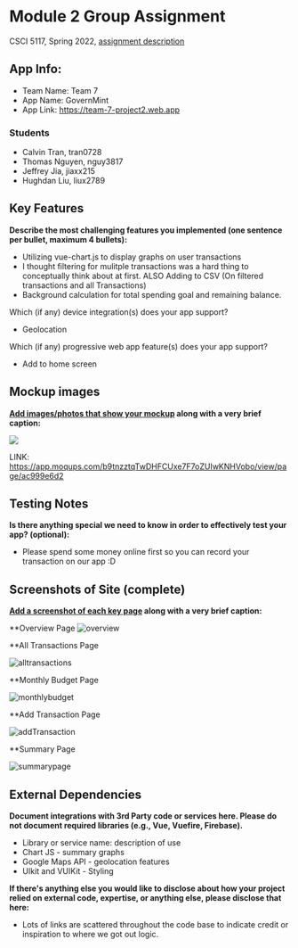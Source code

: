 # Module 2 Group Assignment

CSCI 5117, Spring 2022, [assignment description](https://canvas.umn.edu/courses/291031/pages/project-2)

## App Info:

* Team Name: Team 7
* App Name: GovernMint
* App Link: <https://team-7-project2.web.app>

### Students

* Calvin Tran, tran0728
* Thomas Nguyen, nguy3817
* Jeffrey Jia, jiaxx215
* Hughdan Liu, liux2789


## Key Features

**Describe the most challenging features you implemented
(one sentence per bullet, maximum 4 bullets):**

* Utilizing vue-chart.js to display graphs on user transactions
* I thought filtering for mulitple transactions was a hard thing to conceptually think about at first. ALSO Adding to CSV (On filtered transactions and all Transactions)
* Background calculation for total spending goal and remaining balance. 

Which (if any) device integration(s) does your app support?

* Geolocation

Which (if any) progressive web app feature(s) does your app support?

* Add to home screen



## Mockup images

**[Add images/photos that show your mockup](https://stackoverflow.com/questions/10189356/how-to-add-screenshot-to-readmes-in-github-repository) along with a very brief caption:**

![](https://media.giphy.com/media/26ufnwz3wDUli7GU0/giphy.gif)


LINK: https://app.moqups.com/b9tnzztqTwDHFCUxe7F7oZUIwKNHVobo/view/page/ac999e6d2

## Testing Notes

**Is there anything special we need to know in order to effectively test your app? (optional):**

* Please spend some money online first so you can record your transaction on our app :D



## Screenshots of Site (complete)

**[Add a screenshot of each key page](https://stackoverflow.com/questions/10189356/how-to-add-screenshot-to-readmes-in-github-repository)
along with a very brief caption:**

**Overview Page
![overview](https://user-images.githubusercontent.com/72582693/166565000-97ffd0bb-d00e-4a1e-963e-3a124328dd0b.JPG)

**All Transactions Page

![alltransactions](https://user-images.githubusercontent.com/72582693/166565192-744e5f19-00f0-4396-9831-00751282fdfc.JPG)

**Monthly Budget Page

![monthlybudget](https://user-images.githubusercontent.com/72582693/166565395-cf8ce8d8-a383-442f-ae0d-49f62605f12c.JPG)

**Add Transaction Page

![addTransaction](https://user-images.githubusercontent.com/72582693/166565576-1dc05a0f-56b3-4b17-bb7f-b99bbea9e413.JPG)

**Summary Page

![summarypage](https://user-images.githubusercontent.com/72582693/166565601-dc2bdd33-2c05-44a2-9299-81a0c0760bdb.JPG)



## External Dependencies

**Document integrations with 3rd Party code or services here.
Please do not document required libraries (e.g., Vue, Vuefire, Firebase).**

* Library or service name: description of use
* Chart JS - summary graphs
* Google Maps API - geolocation features
* UIkit and VUIKit - Styling

**If there's anything else you would like to disclose about how your project
relied on external code, expertise, or anything else, please disclose that
here:**
* Lots of links are scattered throughout the code base to indicate credit or inspiration to where we got out logic.
